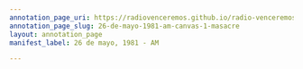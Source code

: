 ```yaml
---
annotation_page_uri: https://radiovenceremos.github.io/radio-venceremos-espanol-2/annotations/26-de-mayo-1981-am-canvas-1-masacre.json
annotation_page_slug: 26-de-mayo-1981-am-canvas-1-masacre
layout: annotation_page
manifest_label: 26 de mayo, 1981 - AM

---
```

